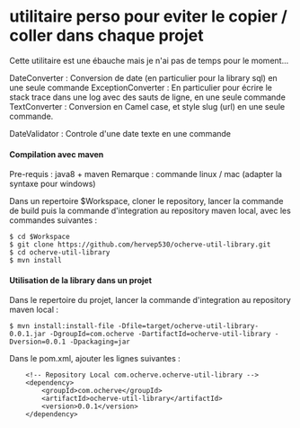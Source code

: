 # utilitaire perso pour eviter le copier / coller dans chaque projet

Cette utilitaire est une ébauche mais je n'ai pas de temps pour le moment...

DateConverter : Conversion de date (en particulier pour la library sql) en une seule commande
ExceptionConverter : En particulier pour écrire le stack trace dans une log avec des sauts de ligne, en une seule commande
TextConverter : Conversion en Camel case, et style slug (url) en une seule commande.

DateValidator : Controle d'une date texte en une commande


#### Compilation avec maven

Pre-requis : java8 + maven
Remarque : commande linux / mac (adapter la syntaxe pour windows)

Dans un repertoire $Workspace, cloner le repository, lancer la commande de build puis la commande d'integration au repository maven local, avec les commandes suivantes :

	$ cd $Workspace
	$ git clone https://github.com/hervep530/ocherve-util-library.git
	$ cd ocherve-util-library
	$ mvn install


#### Utilisation de la library dans un projet

Dans le repertoire du projet, lancer la commande d'integration au repository maven local :

	$ mvn install:install-file -Dfile=target/ocherve-util-library-0.0.1.jar -DgroupId=com.ocherve -DartifactId=ocherve-util-library -Dversion=0.0.1 -Dpackaging=jar

Dans le pom.xml, ajouter les lignes suivantes :
		
		<!-- Repository Local com.ocherve.ocherve-util-library -->
		<dependency>
			<groupId>com.ocherve</groupId>
			<artifactId>ocherve-util-library</artifactId>
			<version>0.0.1</version>
		</dependency>
 
